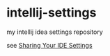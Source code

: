 # intellij-settings

my intellij idea settings repository

see [Sharing Your IDE Settings](https://www.jetbrains.com/help/idea/2016.3/sharing-your-ide-settings.html)
